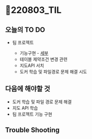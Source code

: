 # 📝220803_TIL

## 오늘의 TO DO

- 팀 프로젝트

  - 기능구현 - [세부](https://github.com/ara0114/beom/issues/4#issuecomment-1204031982)
  - 테이블 제약조건 변경 관련
  - 지도API 서치
  - 도커 학습 및 파일경로 문제 해결 시도


## 다음에 해야할 것

- 도커 학습 및 파일 경로 문제 해결
- 지도 API 학습
- 팀 프로젝트 기능 구현

## Trouble Shooting
